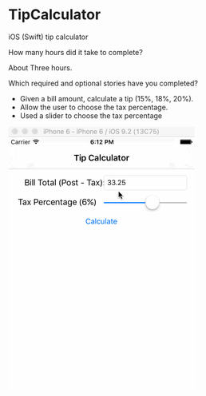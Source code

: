 # TipCalculator
iOS (Swift) tip calculator

How many hours did it take to complete?

About Three hours.

Which required and optional stories have you completed?

- Given a bill amount, calculate a tip (15%, 18%, 20%).
- Allow the user to choose the tax percentage.
- Used a slider to choose the tax percentage

![TipCalc](https://github.com/hirokit/TipCalculator/blob/master/TipCalc.gif)
